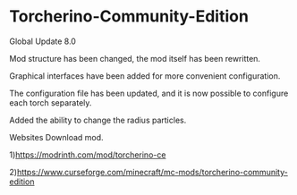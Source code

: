 ﻿# Torcherino-Community-Edition
Global Update 8.0

Mod structure has been changed, the mod itself has been rewritten.

Graphical interfaces have been added for more convenient configuration.

The configuration file has been updated, and it is now possible to configure each torch separately.

Added the ability to change the radius particles.

Websites Download mod.

1)https://modrinth.com/mod/torcherino-ce

2)https://www.curseforge.com/minecraft/mc-mods/torcherino-community-edition
